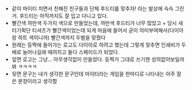 - 같이 마이티 치면서 친해진 친구들과 단체 후드티를 맞추자! 라는 발상에 슥슥 그린거. 후드티는 아직까지도 잘 입고 다니고 있다.
- 빨간색 까만색 두가지 색으로 만들었는데, 까만색 후드티가 너무 많았고 + 당시 새터기획단 티셔츠가 빨간색이었는데 되게 마음에 들어서 굳이 의미부여해서(다이아랑 하트 색이니까) 빨간색까지 두벌을 맞췄다
- 원래는 등짝에 들어가는 로고도 다이아로 하려고 했는데 그렇게 맞추면 인쇄비가 두배로 늘어나길래 때려치고 둘다 스페이드가 되었다.
- 앞면 로고는 그냥... 아무생각없이 만들었다. 등짝거 그대로 쓰기엔 성의없어보일까봐 ㅋㅋㅋㅋ
- 뒷면 문구는 내가 생각한 문구인데 마이티라는 게임을 한마디로 나타내는 아주 잘 쓴 문장이라고 생각함